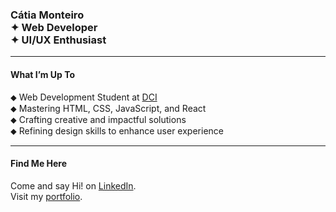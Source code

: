 ### Cátia Monteiro <br>✦  Web Developer <br>✦ UI/UX Enthusiast  <br>  

---

#### **What I’m Up To**  
⬥ Web Development Student at [DCI](https://start.digitalcareerinstitute.org)   
⬥ Mastering HTML, CSS, JavaScript, and React   
⬥ Crafting creative and impactful solutions   
⬥ Refining design skills to enhance user experience

---

#### **Find Me Here**

Come and say Hi! on [LinkedIn](https://www.linkedin.com/in/catiamonteirov/).   
Visit my [portfolio](https://diecatiamonteiro.github.io/portfolio-website/).